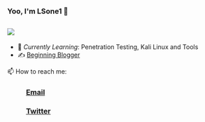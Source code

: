 ### Yoo, I'm LSone1 👋
## ![](https://github-readme-stats.vercel.app/api?username=lsone1)

- 🌱 *Currently Learning*: Penetration Testing, Kali Linux and Tools
- ✍️ [Beginning Blogger](https://cdut.work)

📫 How to reach me: <br>
### &nbsp;&nbsp;&nbsp;&nbsp;&nbsp;&nbsp;&nbsp;&nbsp;&nbsp;&nbsp; [Email](https://thehiddenfaker@gmail.com)
### &nbsp;&nbsp;&nbsp;&nbsp;&nbsp;&nbsp;&nbsp;&nbsp;&nbsp;&nbsp; [Twitter](https://www.twitter.com/brucelsone)

